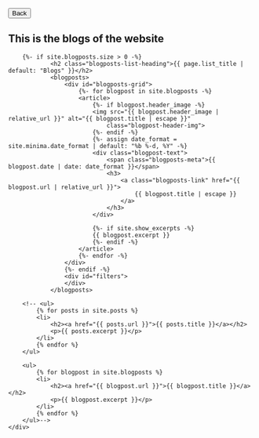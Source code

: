 <div id="blogs" class="content-wrapper">
    <button id="blogs-back-button">Back</button>
    <div class="wrapper">
        <h2>This is the blogs of the website</h2>

        {%- if site.blogposts.size > 0 -%}
                <h2 class="blogposts-list-heading">{{ page.list_title | default: "Blogs" }}</h2>
                <blogposts>
                    <div id="blogposts-grid">
                        {%- for blogpost in site.blogposts -%}
                        <article>
                            {%- if blogpost.header_image -%}
                            <img src="{{ blogpost.header_image | relative_url }}" alt="{{ blogpost.title | escape }}"
                                class="blogpost-header-img">
                            {%- endif -%}
                            {%- assign date_format = site.minima.date_format | default: "%b %-d, %Y" -%}
                            <div class="blogpost-text">
                                <span class="blogposts-meta">{{ blogpost.date | date: date_format }}</span>
                                <h3>
                                    <a class="blogposts-link" href="{{ blogpost.url | relative_url }}">
                                        {{ blogpost.title | escape }}
                                    </a>
                                </h3>
                            </div>

                            {%- if site.show_excerpts -%}
                            {{ blogpost.excerpt }}
                            {%- endif -%}
                        </article>
                        {%- endfor -%}
                    </div>
                    {%- endif -%}
                    <div id="filters">
                    </div>
                </blogposts>
        
        <!-- <ul>
            {% for posts in site.posts %}
            <li>
                <h2><a href="{{ posts.url }}">{{ posts.title }}</a></h2>
                <p>{{ posts.excerpt }}</p>
            </li>
            {% endfor %}
        </ul>

        <ul>
            {% for blogpost in site.blogposts %}
            <li>
                <h2><a href="{{ blogpost.url }}">{{ blogpost.title }}</a></h2>
                <p>{{ blogpost.excerpt }}</p>
            </li>
            {% endfor %}
        </ul>-->
    </div>
</div>